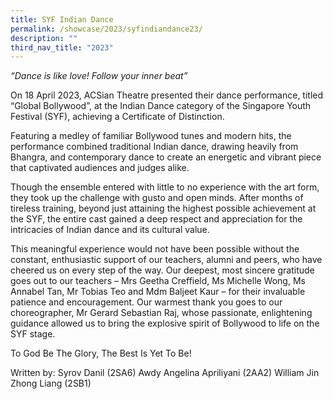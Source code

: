 ```yaml
---
title: SYF Indian Dance
permalink: /showcase/2023/syfindiandance23/
description: ""
third_nav_title: "2023"
---
```

*“Dance is like love! Follow your inner beat”*

On 18 April 2023, ACSian Theatre presented their dance performance, titled “Global Bollywood”, at the Indian Dance category of the Singapore Youth Festival (SYF), achieving a Certificate of Distinction.

Featuring a medley of familiar Bollywood tunes and modern hits, the performance combined traditional Indian dance, drawing heavily from Bhangra, and contemporary dance to create an energetic and vibrant piece that captivated audiences and judges alike.

Though the ensemble entered with little to no experience with the art form, they took up the challenge with gusto and open minds. After months of tireless training, beyond just attaining the highest possible achievement at the SYF, the entire cast gained a deep respect and appreciation for the intricacies of Indian dance and its cultural value.

This meaningful experience would not have been possible without the constant, enthusiastic support of our teachers, alumni and peers, who have cheered us on every step of the way. Our deepest, most sincere gratitude goes out to our teachers – Mrs Geetha Creffield, Ms Michelle Wong, Ms Annabel Tan, Mr Tobias Teo and Mdm Baljeet Kaur – for their invaluable patience and encouragement. Our warmest thank you goes to our choreographer, Mr Gerard Sebastian Raj, whose passionate, enlightening guidance allowed us to bring the explosive spirit of Bollywood to life on the SYF stage.

To God Be The Glory, 
The Best Is Yet To Be!

Written by:
Syrov Danil (2SA6)
Awdy Angelina Apriliyani (2AA2)
William Jin Zhong Liang (2SB1)